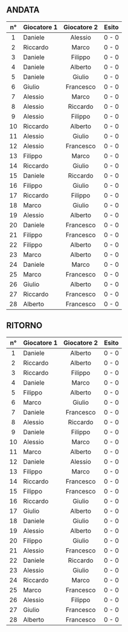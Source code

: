 ## ANDATA

| n° | Giocatore 1 | Giocatore 2 | Esito
|:-:|----------|:-------------:|:------:
| 1 | Daniele | Alessio | 0 - 0 |
| 2 | Riccardo | Marco | 0 - 0 |
| 3 | Daniele | Filippo | 0 - 0 |
| 4 | Daniele | Alberto | 0 - 0 |
| 5 | Daniele | Giulio | 0 - 0 |
| 6 | Giulio | Francesco | 0 - 0 |
| 7 | Alessio | Marco | 0 - 0 |
| 8 | Alessio | Riccardo | 0 - 0 |
| 9 | Alessio | Filippo | 0 - 0 |
| 10 | Riccardo | Alberto | 0 - 0 |
| 11 | Alessio | Giulio | 0 - 0 |
| 12 | Alessio | Francesco | 0 - 0 |
| 13 | Filippo | Marco | 0 - 0 |
| 14 | Riccardo | Giulio | 0 - 0 |
| 15 | Daniele | Riccardo | 0 - 0 |
| 16 | Filippo | Giulio | 0 - 0 |
| 17 | Riccardo | Filippo | 0 - 0 |
| 18 | Marco | Giulio | 0 - 0 |
| 19 | Alessio | Alberto | 0 - 0 |
| 20 | Daniele | Francesco | 0 - 0 |
| 21 | Filippo | Francesco | 0 - 0 |
| 22 | Filippo | Alberto | 0 - 0 |
| 23 | Marco | Alberto | 0 - 0 |
| 24 | Daniele | Marco | 0 - 0 |
| 25 | Marco | Francesco | 0 - 0 |
| 26 | Giulio | Alberto | 0 - 0 |
| 27 | Riccardo | Francesco | 0 - 0 |
| 28 | Alberto | Francesco | 0 - 0 |


## RITORNO

| n° | Giocatore 1 | Giocatore 2 | Esito
|:-:|----------|:-------------:|:------:
| 1 | Daniele | Alberto | 0 - 0 |
| 2 | Riccardo | Alberto | 0 - 0 |
| 3 | Riccardo | Filippo | 0 - 0 |
| 4 | Daniele | Marco | 0 - 0 |
| 5 | Filippo | Alberto | 0 - 0 |
| 6 | Marco | Giulio | 0 - 0 |
| 7 | Daniele | Francesco | 0 - 0 |
| 8 | Alessio | Riccardo | 0 - 0 |
| 9 | Daniele | Filippo | 0 - 0 |
| 10 | Alessio | Marco | 0 - 0 |
| 11 | Marco | Alberto | 0 - 0 |
| 12 | Daniele | Alessio | 0 - 0 |
| 13 | Filippo | Marco | 0 - 0 |
| 14 | Riccardo | Francesco | 0 - 0 |
| 15 | Filippo | Francesco | 0 - 0 |
| 16 | Riccardo | Giulio | 0 - 0 |
| 17 | Giulio | Alberto | 0 - 0 |
| 18 | Daniele | Giulio | 0 - 0 |
| 19 | Alessio | Alberto | 0 - 0 |
| 20 | Filippo | Giulio | 0 - 0 |
| 21 | Alessio | Francesco | 0 - 0 |
| 22 | Daniele | Riccardo | 0 - 0 |
| 23 | Alessio | Giulio | 0 - 0 |
| 24 | Riccardo | Marco | 0 - 0 |
| 25 | Marco | Francesco | 0 - 0 |
| 26 | Alessio | Filippo | 0 - 0 |
| 27 | Giulio | Francesco | 0 - 0 |
| 28 | Alberto | Francesco | 0 - 0 |

